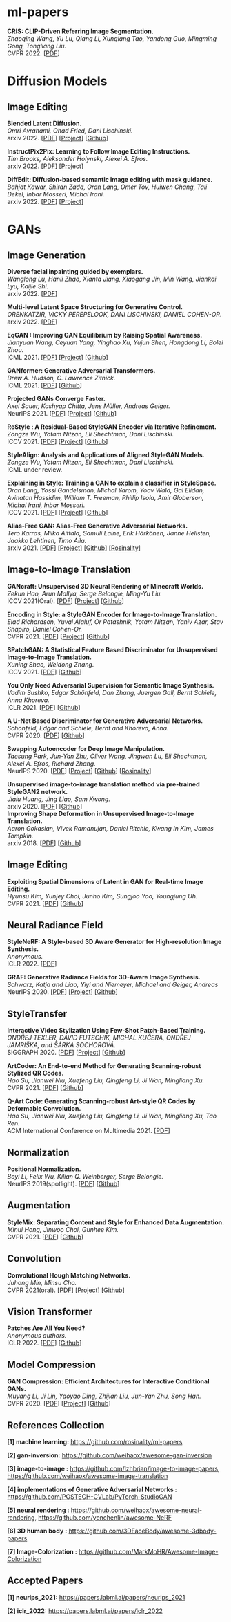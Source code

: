 # ml-papers

**CRIS: CLIP-Driven Referring Image Segmentation.**<br>
*Zhaoqing Wang, Yu Lu, Qiang Li, Xunqiang Tao, Yandong Guo, Mingming Gong, Tongliang Liu.*<br>
CVPR 2022. [[PDF](https://arxiv.org/abs/2111.15174)]

# Diffusion Models
## Image Editing
**Blended Latent Diffusion.**<br>
*Omri Avrahami, Ohad Fried, Dani Lischinski.*<br>
arxiv 2022. [[PDF](https://arxiv.org/abs/2206.02779)] [[Project](https://omriavrahami.com/blended-latent-diffusion-page/)] [[Github](https://github.com/omriav/blended-latent-diffusion)] 

**InstructPix2Pix: Learning to Follow Image Editing Instructions.**<br>
*Tim Brooks, Aleksander Holynski, Alexei A. Efros.*<br>
arxiv 2022. [[PDF](https://arxiv.org/abs/2211.09800)] [[Project](https://www.timothybrooks.com/instruct-pix2pix)] 

**DiffEdit: Diffusion-based semantic image editing with mask guidance.**<br>
*Bahjat Kawar, Shiran Zada, Oran Lang, Omer Tov, Huiwen Chang, Tali Dekel, Inbar Mosseri, Michal Irani.*<br>
arxiv 2022. [[PDF](https://arxiv.org/abs/2210.11427)] [[Project](https://www.timothybrooks.com/instruct-pix2pix)] 


# GANs
## Image Generation

**Diverse facial inpainting guided by exemplars.**<br>
*Wanglong Lu, Hanli Zhao, Xianta Jiang, Xiaogang Jin, Min Wang, Jiankai Lyu, Kaijie Shi.*<br>
arxiv 2022. [[PDF](https://arxiv.org/abs/2202.06358)] 

**Multi-level Latent Space Structuring for Generative Control.**<br>
*ORENKATZIR, VICKY PEREPELOOK, DANI LISCHINSKI, DANIEL COHEN-OR.*<br>
arxiv 2022. [[PDF](https://arxiv.org/abs/2202.05910)] 

**EqGAN : Improving GAN Equilibrium by Raising Spatial Awareness.**<br>
*Jianyuan Wang, Ceyuan Yang, Yinghao Xu, Yujun Shen, Hongdong Li, Bolei Zhou.*<br>
ICML 2021. [[PDF](https://arxiv.org/abs/2112.00718)] [[Project](https://genforce.github.io/eqgan/)] [[Github](https://github.com/genforce/eqgan)] 

**GANformer: Generative Adversarial Transformers.**<br>
*Drew A. Hudson, C. Lawrence Zitnick.*<br>
ICML 2021. [[PDF](https://arxiv.org/abs/2103.01209)] [[Github](https://github.com/dorarad/gansformer)] 

**Projected GANs Converge Faster.**<br>
*Axel Sauer, Kashyap Chitta, Jens Müller, Andreas Geiger.*<br>
NeurIPS 2021. [[PDF](https://arxiv.org/abs/2111.01007)] [[Project](https://sites.google.com/view/projected-gan/)] [[Github](https://github.com/autonomousvision/projected_gan)] 

**ReStyle : A Residual-Based StyleGAN Encoder via Iterative Refinement.**<br>
*Zongze Wu, Yotam Nitzan, Eli Shechtman, Dani Lischinski.*<br>
ICCV 2021. [[PDF](https://arxiv.org/abs/2104.02699)] [[Project](https://yuval-alaluf.github.io/restyle-encoder/)] [[Github](https://github.com/yuval-alaluf/restyle-encoder)]  

**StyleAlign: Analysis and Applications of Aligned StyleGAN Models.**<br>
*Zongze Wu, Yotam Nitzan, Eli Shechtman, Dani Lischinski.*<br>
ICML under review.

**Explaining in Style: Training a GAN to explain a classifier in StyleSpace.**<br>
*Oran Lang, Yossi Gandelsman, Michal Yarom, Yoav Wald, Gal Elidan, Avinatan Hassidim, William T. Freeman, Phillip Isola, Amir Globerson, Michal Irani, Inbar Mosseri.*<br>
ICCV 2021. [[PDF](https://arxiv.org/abs/2104.13369)] [[Project](https://explaining-in-style.github.io/)] [[Github](https://github.com/google/explaining-in-style)] 

**Alias-Free GAN: Alias-Free Generative Adversarial Networks.**<br>
*Tero Karras, Miika Aittala, Samuli Laine, Erik Härkönen, Janne Hellsten, Jaakko Lehtinen, Timo Aila.*<br>
arxiv 2021. [[PDF](https://arxiv.org/abs/2106.12423)] [[Project](https://nvlabs.github.io/alias-free-gan/)] [[Github](https://github.com/NVlabs/alias-free-gan)] [[Rosinality](https://github.com/rosinality/alias-free-gan-pytorch)] 


## Image-to-Image Translation

**GANcraft: Unsupervised 3D Neural Rendering of Minecraft Worlds.**<br>
*Zekun Hao, Arun Mallya, Serge Belongie, Ming-Yu Liu.*<br>
ICCV 2021(Oral). [[PDF](https://arxiv.org/abs/2104.07659)] [[Project](https://nvlabs.github.io/GANcraft/)] [[Github](https://github.com/NVlabs/imaginaire)] 

**Encoding in Style: a StyleGAN Encoder for Image-to-Image Translation.**<br>
*Elad Richardson, Yuval Alaluf, Or Patashnik, Yotam Nitzan, Yaniv Azar, Stav Shapiro, Daniel Cohen-Or.*<br>
CVPR 2021. [[PDF](https://arxiv.org/abs/2008.00951)] [[Project](https://eladrich.github.io/pixel2style2pixel/)] [[Github](https://github.com/eladrich/pixel2style2pixel)] 

**SPatchGAN: A Statistical Feature Based Discriminator for Unsupervised Image-to-Image Translation.**<br>
*Xuning Shao, Weidong Zhang.*<br>
ICCV 2021. [[PDF](https://arxiv.org/abs/2103.16219)] [[Github](https://github.com/NetEase-GameAI/SPatchGAN)] 

**You Only Need Adversarial Supervision for Semantic Image Synthesis.**<br>
*Vadim Sushko, Edgar Schönfeld, Dan Zhang, Juergen Gall, Bernt Schiele, Anna Khoreva.*<br>
ICLR 2021. [[PDF](https://arxiv.org/abs/2012.04781)] [[Github](https://github.com/boschresearch/OASIS)] 

**A U-Net Based Discriminator for Generative Adversarial Networks.**<br>
*Schonfeld, Edgar and Schiele, Bernt and Khoreva, Anna.*<br>
CVPR 2020. [[PDF](https://arxiv.org/abs/2002.12655)] [[Github](https://github.com/boschresearch/unetgan)] 

**Swapping Autoencoder for Deep Image Manipulation.**<br>
*Taesung Park, Jun-Yan Zhu, Oliver Wang, Jingwan Lu, Eli Shechtman, Alexei A. Efros, Richard Zhang.*<br>
NeurIPS 2020. [[PDF](https://arxiv.org/abs/2007.00653)] [[Project](https://taesung.me/SwappingAutoencoder/)] [[Github](https://github.com/taesungp/swapping-autoencoder-pytorch)] [[Rosinality](https://github.com/rosinality/swapping-autoencoder-pytorch)] 

**Unsupervised image-to-image translation method via pre-trained StyleGAN2 network.**<br>
*Jialu Huang, Jing Liao, Sam Kwong.*<br>
arxiv 2020. [[PDF](https://arxiv.org/abs/2010.05713)] [[Github](https://github.com/HideUnderBush/UI2I_via_StyleGAN2)]  
**Improving Shape Deformation in Unsupervised Image-to-Image Translation.**<br>
*Aaron Gokaslan, Vivek Ramanujan, Daniel Ritchie, Kwang In Kim, James Tompkin.*<br>
arxiv 2018. [[PDF](https://arxiv.org/abs/1808.04325)] [[Github](https://github.com/brownvc/ganimorph)] 


## Image Editing

**Exploiting Spatial Dimensions of Latent in GAN for Real-time Image Editing.**<br>
*Hyunsu Kim, Yunjey Choi, Junho Kim, Sungjoo Yoo, Youngjung Uh.*<br>
CVPR 2021. [[PDF](https://arxiv.org/abs/2104.14754)] [[Github](https://github.com/naver-ai/StyleMapGAN)] 


## Neural Radiance Field

**StyleNeRF: A Style-based 3D Aware Generator for High-resolution Image Synthesis.**<br>
*Anonymous.*<br>
ICLR 2022. [[PDF](https://openreview.net/forum?id=iUuzzTMUw9K)] 


**GRAF: Generative Radiance Fields for 3D-Aware Image Synthesis.**<br>
*Schwarz, Katja and Liao, Yiyi and Niemeyer, Michael and Geiger, Andreas*<br>
NeurIPS 2020. [[PDF](https://arxiv.org/abs/2007.02442)] [[Project](https://avg.is.tuebingen.mpg.de/publications/schwarz2020neurips)] [[Github](https://github.com/autonomousvision/graf)] 

## StyleTransfer

**Interactive Video Stylization Using Few-Shot Patch-Based Training.**<br>
*ONDŘEJ TEXLER, DAVID FUTSCHIK, MICHAL KUČERA, ONDŘEJ JAMRIŠKA, and ŠÁRKA SOCHOROVÁ.*<br>
SIGGRAPH 2020. [[PDF](https://ondrejtexler.github.io/res/Texler20-SIG_patch-based_training_main.pdf)] [[Project](https://ondrejtexler.github.io/patch-based_training/)] [[Github](https://github.com/OndrejTexler/Few-Shot-Patch-Based-Training)] 

**ArtCoder: An End-to-end Method for Generating Scanning-robust Stylized QR Codes.**<br>
*Hao Su, Jianwei Niu, Xuefeng Liu, Qingfeng Li, Ji Wan, Mingliang Xu.*<br>
CVPR 2021. [[PDF](https://arxiv.org/abs/2011.07815)] [[Github](https://github.com/SwordHolderSH/ArtCoder)] 

**Q-Art Code: Generating Scanning-robust Art-style QR Codes by Deformable Convolution.**<br>
*Hao Su, Jianwei Niu, Xuefeng Liu, Qingfeng Li, Ji Wan, Mingliang Xu, Tao Ren.*<br>
ACM International Conference on Multimedia 2021. [[PDF](https://dl.acm.org/doi/abs/10.1145/3474085.3475239)] 
## Normalization

**Positional Normalization.**<br>
*Boyi Li, Felix Wu, Kilian Q. Weinberger, Serge Belongie.*<br>
NeurIPS 2019(spotlight). [[PDF](https://arxiv.org/abs/1907.04312)] [[Github](https://github.com/Boyiliee/Positional-Normalization)]  


## Augmentation

**StyleMix: Separating Content and Style for Enhanced Data Augmentation.**<br>
*Minui Hong, Jinwoo Choi, Gunhee Kim.*<br>
CVPR 2021. [[PDF](https://openaccess.thecvf.com/content/CVPR2021/papers/Hong_StyleMix_Separating_Content_and_Style_for_Enhanced_Data_Augmentation_CVPR_2021_paper.pdf)] [[Github](https://github.com/alsdml/StyleMix)]


## Convolution

**Convolutional Hough Matching Networks.**<br>
*Juhong Min, Minsu Cho.*<br>
CVPR 2021(oral). [[PDF](https://arxiv.org/abs/2103.16831)] [[Project](http://cvlab.postech.ac.kr/research/CHM)] [[Github](https://github.com/juhongm999/chm)] 


## Vision Transformer

**Patches Are All You Need?**<br>
*Anonymous authors.*<br>
ICLR 2022. [[PDF](https://openreview.net/pdf?id=TVHS5Y4dNvM)] [[Github](https://github.com/tmp-iclr/convmixer)] 


## Model Compression

**GAN Compression: Efficient Architectures for Interactive Conditional GANs.**<br>
*Muyang Li, Ji Lin, Yaoyao Ding, Zhijian Liu, Jun-Yan Zhu, Song Han.*<br>
CVPR 2020. [[PDF](https://arxiv.org/abs/2003.08936)] [[Project](https://hanlab.mit.edu/projects/gancompression)] [[Github](https://github.com/mit-han-lab/gan-compression)]  



## References Collection

**[1] machine learning:** https://github.com/rosinality/ml-papers

**[2] gan-inversion:** https://github.com/weihaox/awesome-gan-inversion

**[3] image-to-image :** https://github.com/lzhbrian/image-to-image-papers, https://github.com/weihaox/awesome-image-translation

**[4] implementations of Generative Adversarial Networks :** https://github.com/POSTECH-CVLab/PyTorch-StudioGAN

**[5] neural rendering :** https://github.com/weihaox/awesome-neural-rendering, https://github.com/yenchenlin/awesome-NeRF

**[6] 3D human body :** https://github.com/3DFaceBody/awesome-3dbody-papers

**[7] Image-Colorization :** https://github.com/MarkMoHR/Awesome-Image-Colorization

## Accepted Papers

**[1] neurips_2021:** https://papers.labml.ai/papers/neurips_2021

**[2] iclr_2022:** https://papers.labml.ai/papers/iclr_2022
